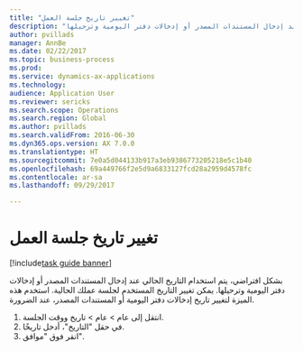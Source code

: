 ```yaml
--- 
title: "تغيير تاريخ جلسة العمل"
description: "بشكل افتراضي، يتم استخدام التاريخ الحالي عند إدخال المستندات المصدر أو إدخالات دفتر اليومية وترحيلها."
author: pvillads
manager: AnnBe
ms.date: 02/22/2017
ms.topic: business-process
ms.prod: 
ms.service: dynamics-ax-applications
ms.technology: 
audience: Application User
ms.reviewer: sericks
ms.search.scope: Operations
ms.search.region: Global
ms.author: pvillads
ms.search.validFrom: 2016-06-30
ms.dyn365.ops.version: AX 7.0.0
ms.translationtype: HT
ms.sourcegitcommit: 7e0a5d044133b917a3eb9386773205218e5c1b40
ms.openlocfilehash: 69a449766f2e5d9a6833127fcd28a2959d4578fc
ms.contentlocale: ar-sa
ms.lasthandoff: 09/29/2017

---
```

# <a name="change-the-date-for-the-session"></a>تغيير تاريخ جلسة العمل

[!include[task guide banner](../../includes/task-guide-banner.md)]

بشكل افتراضي، يتم استخدام التاريخ الحالي عند إدخال المستندات المصدر أو إدخالات دفتر اليومية وترحيلها. يمكن تغيير التاريخ المستخدم لجلسة عملك الحالية. استخدم هذه الميزة لتغيير تاريخ إدخالات دفتر اليومية أو المستندات المصدر، عند الضرورة.

1. انتقل إلى عام > عام > تاريخ ووقت الجلسة.
2. في حقل "التاريخ"، أدخل تاريخًا.
3. انقر فوق "موافق".


